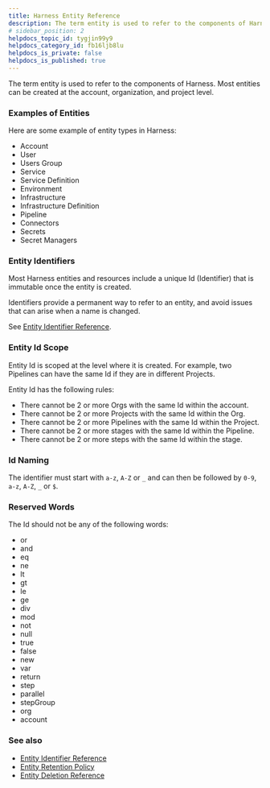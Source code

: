 ```yaml
---
title: Harness Entity Reference
description: The term entity is used to refer to the components of Harness. Most entities can be created at the account, organization, and project level. In this topic --  Examples of Entities. Entity Identifiers. E…
# sidebar_position: 2
helpdocs_topic_id: tygjin99y9
helpdocs_category_id: fb16ljb8lu
helpdocs_is_private: false
helpdocs_is_published: true
---
```


The term entity is used to refer to the components of Harness. Most entities can be created at the account, organization, and project level.


### Examples of Entities

Here are some example of entity types in Harness:

* Account
* User
* Users Group
* Service
* Service Definition
* Environment
* Infrastructure
* Infrastructure Definition
* Pipeline
* Connectors
* Secrets
* Secret Managers

### Entity Identifiers

Most Harness entities and resources include a unique Id (Identifier) that is immutable once the entity is created.

Identifiers provide a permanent way to refer to an entity, and avoid issues that can arise when a name is changed.

See [Entity Identifier Reference](./entity-identifier-reference.md).

### Entity Id Scope

Entity Id is scoped at the level where it is created. For example, two Pipelines can have the same Id if they are in different Projects.

Entity Id has the following rules:

* There cannot be 2 or more Orgs with the same Id within the account.
* There cannot be 2 or more Projects with the same Id within the Org.
* There cannot be 2 or more Pipelines with the same Id within the Project.
* There cannot be 2 or more stages with the same Id within the Pipeline.
* There cannot be 2 or more steps with the same Id within the stage.

### Id Naming

The identifier must start with `a-z`, `A-Z` or `_` and can then be followed by `0-9`, `a-z`, `A-Z`, `_` or `$`.

### Reserved Words

The Id should not be any of the following words:

* or
* and
* eq
* ne
* lt
* gt
* le
* ge
* div
* mod
* not
* null
* true
* false
* new
* var
* return
* step
* parallel
* stepGroup
* org
* account

### See also

* [Entity Identifier Reference](./entity-identifier-reference.md)
* [Entity Retention Policy](./entity-retention-policy.md)
* [Entity Deletion Reference](./entity-deletion-reference.md)

